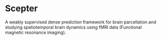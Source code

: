 # Scepter
A weakly supervised dense prediction framework for brain parcellation and studying spatiotemporal brain dynamics using fMRI data (Functional magnetic resonance imaging).
